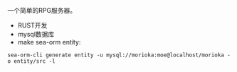 一个简单的RPG服务器。
* RUST开发
* mysql数据库
* make sea-orm entity:

```shell
sea-orm-cli generate entity -u mysql://morioka:moe@localhost/morioka -o entity/src -l
```